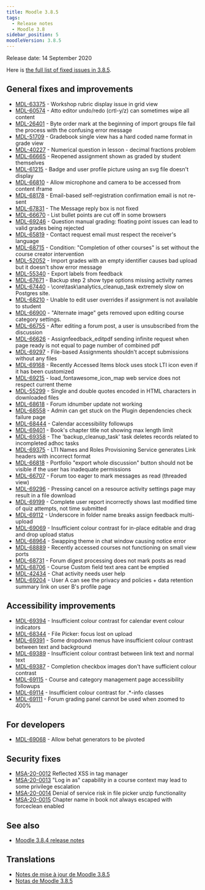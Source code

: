 ```yaml
---
title: Moodle 3.8.5
tags:
  - Release notes
  - Moodle 3.8
sidebar_position: 5
moodleVersion: 3.8.5
---
```

Release date: 14 September 2020

Here is [the full list of fixed issues in 3.8.5](https://tracker.moodle.org/secure/IssueNavigator!executeAdvanced.jspa?jqlQuery=project+%3D+mdl+AND+resolution+%3D+fixed+AND+fixVersion+in+%28%223.8.5%22%29+ORDER+BY+priority+DESC&runQuery=true&clear=true).

## General fixes and improvements

- [MDL-63375](https://tracker.moodle.org/browse/MDL-63375) - Workshop rubric display issue in grid view
- [MDL-60574](https://tracker.moodle.org/browse/MDL-60574) - Atto editor undo/redo (crtl-y/z) can sometimes wipe all content
- [MDL-26401](https://tracker.moodle.org/browse/MDL-26401) - Byte order mark at the beginning of import groups file fail the process with the confusing error message
- [MDL-51709](https://tracker.moodle.org/browse/MDL-51709) - Gradebook single view has a hard coded name format in grade view
- [MDL-40227](https://tracker.moodle.org/browse/MDL-40227) - Numerical question in lesson - decimal fractions problem
- [MDL-66665](https://tracker.moodle.org/browse/MDL-66665) - Reopened assignment shown as graded by student themselves
- [MDL-61215](https://tracker.moodle.org/browse/MDL-61215) - Badge and user profile picture using an svg file doesn't display
- [MDL-66810](https://tracker.moodle.org/browse/MDL-66810) - Allow microphone and camera to be accessed from content iframe
- [MDL-68178](https://tracker.moodle.org/browse/MDL-68178) - Email-based self-registration confirmation email is not re-sent
- [MDL-67831](https://tracker.moodle.org/browse/MDL-67831) - The Message reply box is not fixed
- [MDL-66670](https://tracker.moodle.org/browse/MDL-66670) - List bullet points are cut off in some browsers
- [MDL-69246](https://tracker.moodle.org/browse/MDL-69246) - Question manual grading: floating point issues can lead to valid grades being rejected
- [MDL-65819](https://tracker.moodle.org/browse/MDL-65819) - Contact request email must respect the receiver's language
- [MDL-68715](https://tracker.moodle.org/browse/MDL-68715) - Condition: "Completion of other courses" is set without the course creator intervention
- [MDL-52052](https://tracker.moodle.org/browse/MDL-52052) - Import grades with an empty identifier causes bad upload but it doesn't show error message
- [MDL-55340](https://tracker.moodle.org/browse/MDL-55340) - Export labels from feedback
- [MDL-67671](https://tracker.moodle.org/browse/MDL-67671) - Backup step 2 show type options missing activity names
- [MDL-67440](https://tracker.moodle.org/browse/MDL-67440) - \core\task\analytics_cleanup_task extremely slow on Postgres site.
- [MDL-68210](https://tracker.moodle.org/browse/MDL-68210) - Unable to edit user overrides if assignment is not available to student
- [MDL-66900](https://tracker.moodle.org/browse/MDL-66900) - "Alternate image" gets removed upon editing course category settings.
- [MDL-66755](https://tracker.moodle.org/browse/MDL-66755) - After editing a forum post, a user is unsubscribed from the discussion
- [MDL-66626](https://tracker.moodle.org/browse/MDL-66626) - Assignfeedback_editpdf sending infinite request when page ready is not equal to page number of combined pdf
- [MDL-69297](https://tracker.moodle.org/browse/MDL-69297) - File-based Assignments shouldn't accept submissions without any files
- [MDL-69168](https://tracker.moodle.org/browse/MDL-69168) - Recently Accessed Items block uses stock LTI icon even if it has been customized
- [MDL-69215](https://tracker.moodle.org/browse/MDL-69215) - load_fontawesome_icon_map web service does not respect current theme
- [MDL-55299](https://tracker.moodle.org/browse/MDL-55299) - Single and double quotes encoded in HTML characters in downloaded files
- [MDL-68618](https://tracker.moodle.org/browse/MDL-68618) - Forum idnumber update not working
- [MDL-68558](https://tracker.moodle.org/browse/MDL-68558) - Admin can get stuck on the Plugin dependencies check failure page
- [MDL-68444](https://tracker.moodle.org/browse/MDL-68444) - Calendar accessibility followups
- [MDL-69401](https://tracker.moodle.org/browse/MDL-69401) - Book's chapter title not showing max length limit
- [MDL-69358](https://tracker.moodle.org/browse/MDL-69358) - The 'backup_cleanup_task' task deletes records related to incompleted adhoc tasks
- [MDL-69375](https://tracker.moodle.org/browse/MDL-69375) - LTI Names and Roles Provisioning Service generates Link headers with incorrect format
- [MDL-66818](https://tracker.moodle.org/browse/MDL-66818) - Portfolio "export whole discussion" button should not be visible if the user has inadequate permissions
- [MDL-66707](https://tracker.moodle.org/browse/MDL-66707) - Forum too eager to mark messages as read (threaded view)
- [MDL-69296](https://tracker.moodle.org/browse/MDL-69296) - Pressing cancel on a resource activity settings page may result in a file download
- [MDL-69199](https://tracker.moodle.org/browse/MDL-69199) - Complete user report incorrectly shows last modified time of quiz attempts, not time submitted
- [MDL-69112](https://tracker.moodle.org/browse/MDL-69112) - Underscore in folder name breaks assign feedback multi-upload
- [MDL-69069](https://tracker.moodle.org/browse/MDL-69069) - Insufficient colour contrast for in-place editable and drag and drop upload status
- [MDL-68964](https://tracker.moodle.org/browse/MDL-68964) - Swapping theme in chat window causing notice error
- [MDL-68889](https://tracker.moodle.org/browse/MDL-68889) - Recently accessed courses not functioning on small view ports
- [MDL-68731](https://tracker.moodle.org/browse/MDL-68731) - Forum digest processing does not mark posts as read
- [MDL-68706](https://tracker.moodle.org/browse/MDL-68706) - Course Custom field text area cant be emptied
- [MDL-42434](https://tracker.moodle.org/browse/MDL-42434) - Chat activity needs user help
- [MDL-69204](https://tracker.moodle.org/browse/MDL-69204) - User A can see the privacy and policies + data retention summary link on user B's profile page

## Accessibility improvements

- [MDL-69394](https://tracker.moodle.org/browse/MDL-69394) - Insufficient colour contrast for calendar event colour indicators
- [MDL-68344](https://tracker.moodle.org/browse/MDL-68344) - File Picker: focus lost on upload
- [MDL-69391](https://tracker.moodle.org/browse/MDL-69391) - Some dropdown menus have insufficient colour contrast between text and background
- [MDL-69389](https://tracker.moodle.org/browse/MDL-69389) - Insufficient colour contrast between link text and normal text
- [MDL-69387](https://tracker.moodle.org/browse/MDL-69387) - Completion checkbox images don't have sufficient colour contrast
- [MDL-69115](https://tracker.moodle.org/browse/MDL-69115) - Course and category management page accessibility followups
- [MDL-69114](https://tracker.moodle.org/browse/MDL-69114) - Insufficient colour contrast for .*-info classes
- [MDL-69111](https://tracker.moodle.org/browse/MDL-69111) - Forum grading panel cannot be used when zoomed to 400%

## For developers

- [MDL-69068](https://tracker.moodle.org/browse/MDL-69068) - Allow behat generators to be pivoted

## Security fixes

- [MSA-20-0012](https://moodle.org/mod/forum/discuss.php?d=410840) Reflected XSS in tag manager
- [MSA-20-0013](https://moodle.org/mod/forum/discuss.php?d=410841) "Log in as" capability in a course context may lead to some privilege escalation
- [MSA-20-0014](https://moodle.org/mod/forum/discuss.php?d=410842) Denial of service risk in file picker unzip functionality
- [MSA-20-0015](https://moodle.org/mod/forum/discuss.php?d=410843) Chapter name in book not always escaped with forceclean enabled

## See also

- [Moodle 3.8.4 release notes](/general/releases/3.8/3.8.4)

## Translations

- [Notes de mise à jour de Moodle 3.8.5](https://docs.moodle.org/fr/Notes_de_mise_à_jour_de_Moodle_3.8.5)
- [Notas de Moodle 3.8.5](https://docs.moodle.org/es/Notas_de_Moodle_3.8.5)
